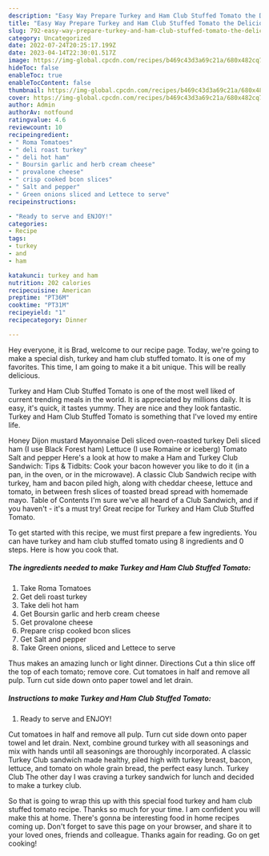 ```yaml
---
description: "Easy Way Prepare Turkey and Ham Club Stuffed Tomato the Delicious}"
title: "Easy Way Prepare Turkey and Ham Club Stuffed Tomato the Delicious}"
slug: 792-easy-way-prepare-turkey-and-ham-club-stuffed-tomato-the-delicious
category: Uncategorized
date: 2022-07-24T20:25:17.199Z
date: 2023-04-14T22:30:01.517Z
image: https://img-global.cpcdn.com/recipes/b469c43d3a69c21a/680x482cq70/turkey-and-ham-club-stuffed-tomato-recipe-main-photo.jpg
hideToc: false
enableToc: true
enableTocContent: false
thumbnail: https://img-global.cpcdn.com/recipes/b469c43d3a69c21a/680x482cq70/turkey-and-ham-club-stuffed-tomato-recipe-main-photo.jpg
cover: https://img-global.cpcdn.com/recipes/b469c43d3a69c21a/680x482cq70/turkey-and-ham-club-stuffed-tomato-recipe-main-photo.jpg
author: Admin
authorAv: notfound
ratingvalue: 4.6
reviewcount: 10
recipeingredient:
- " Roma Tomatoes"
- " deli roast turkey"
- " deli hot ham"
- " Boursin garlic and herb cream cheese"
- " provalone cheese"
- " crisp cooked bcon slices"
- " Salt and pepper"
- " Green onions sliced and Lettece to serve"
recipeinstructions:

- "Ready to serve and ENJOY!"
categories:
- Recipe
tags:
- turkey
- and
- ham

katakunci: turkey and ham 
nutrition: 202 calories
recipecuisine: American
preptime: "PT36M"
cooktime: "PT31M"
recipeyield: "1"
recipecategory: Dinner

---
```



Hey everyone, it is Brad, welcome to our recipe page. Today, we're going to make a special dish, turkey and ham club stuffed tomato. It is one of my favorites. This time, I am going to make it a bit unique. This will be really delicious.

Turkey and Ham Club Stuffed Tomato is one of the most well liked of current trending meals in the world. It is appreciated by millions daily. It is easy, it's quick, it tastes yummy. They are nice and they look fantastic. Turkey and Ham Club Stuffed Tomato is something that I've loved my entire life.

Honey Dijon mustard Mayonnaise Deli sliced oven-roasted turkey Deli sliced ham (I use Black Forest ham) Lettuce (I use Romaine or iceberg) Tomato Salt and pepper Here&#39;s a look at how to make a Ham and Turkey Club Sandwich: Tips &amp; Tidbits: Cook your bacon however you like to do it (in a pan, in the oven, or in the microwave). A classic Club Sandwich recipe with turkey, ham and bacon piled high, along with cheddar cheese, lettuce and tomato, in between fresh slices of toasted bread spread with homemade mayo. Table of Contents I&#39;m sure we&#39;ve all heard of a Club Sandwich, and if you haven&#39;t - it&#39;s a must try! Great recipe for Turkey and Ham Club Stuffed Tomato.


To get started with this recipe, we must first prepare a few ingredients. You can have turkey and ham club stuffed tomato using 8 ingredients and 0 steps. Here is how you cook that.

<!--inarticleads1-->

##### The ingredients needed to make Turkey and Ham Club Stuffed Tomato:

1. Take  Roma Tomatoes
1. Get  deli roast turkey
1. Take  deli hot ham
1. Get  Boursin garlic and herb cream cheese
1. Get  provalone cheese
1. Prepare  crisp cooked bcon slices
1. Get  Salt and pepper
1. Take  Green onions, sliced and Lettece to serve


Thus makes an amazing lunch or light dinner. Directions Cut a thin slice off the top of each tomato; remove core. Cut tomatoes in half and remove all pulp. Turn cut side down onto paper towel and let drain. 

<!--inarticleads2-->

##### Instructions to make Turkey and Ham Club Stuffed Tomato:


1. Ready to serve and ENJOY!

Cut tomatoes in half and remove all pulp. Turn cut side down onto paper towel and let drain. Next, combine ground turkey with all seasonings and mix with hands until all seasonings are thoroughly incorporated. A classic Turkey Club sandwich made healthy, piled high with turkey breast, bacon, lettuce, and tomato on whole grain bread, the perfect easy lunch. Turkey Club The other day I was craving a turkey sandwich for lunch and decided to make a turkey club. 

So that is going to wrap this up with this special food turkey and ham club stuffed tomato recipe. Thanks so much for your time. I am confident you will make this at home. There's gonna be interesting food in home recipes coming up. Don't forget to save this page on your browser, and share it to your loved ones, friends and colleague. Thanks again for reading. Go on get cooking!
